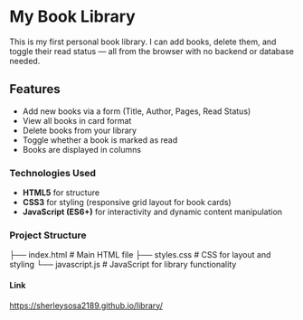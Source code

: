 # My Book Library

This is my first personal book library. I can add books, delete them, and toggle their read status — all from the browser with no backend or database needed.

## Features

- Add new books via a form (Title, Author, Pages, Read Status)
- View all books in card format
- Delete books from your library
- Toggle whether a book is marked as read
- Books are displayed in columns

### Technologies Used

- **HTML5** for structure
- **CSS3** for styling (responsive grid layout for book cards)
- **JavaScript (ES6+)** for interactivity and dynamic content manipulation

### Project Structure
├── index.html # Main HTML file
├── styles.css # CSS for layout and styling
└── javascript.js # JavaScript for library functionality

#### Link
https://sherleysosa2189.github.io/library/

